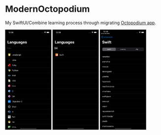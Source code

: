 # ModernOctopodium
My SwiftUI/Combine learning process through migrating [Octopodium app](https://github.com/nunogoncalves/iOS-OctoPodium).

<img src="ReadMeImages/LanguagesList.png" width="150px"> <img src="ReadMeImages/LanguagesListFiltered.png" width="150px"> <img src="ReadMeImages/SwiftRankingWorld.png" width="150px">
